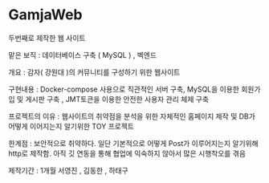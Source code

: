 # GamjaWeb

두번째로 제작한 웹 사이트

맡은 보직 : 데이터베이스 구축 ( MySQL ) , 벡엔드

개요 : 감자( 강원대 )의 커뮤니티를 구성하기 위한 웹사이트

구현내용 : Docker-compose 사용으로 직관적인 서버 구축, MySQL을 이용한 회원가입 및 게시판 구축 , JMT토큰을 이용한 안전한 사용자 관리 체제 구축

프로젝트의 이유 : 웹사이트의 취약점을 분석을 위한 자체적인 홈페이지 제작 및 DB가 어떻게 이어지는지 알기위한 TOY 프로젝트

한계점 : 보안적으로 취약하다. 일단 기본적으로 어떻게 Post가 이루어지는지 알기위해 http로 제작함. 아직 깃 연동을 통해 협업에 익숙하지 않아서 많은 시행착오를 겪음

제작기간 : 1개월
서영진 , 김동한 , 하태구
